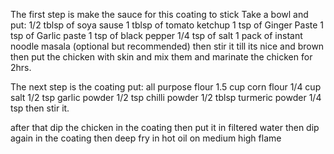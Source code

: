 The first step is make the sauce for this coating to stick 
Take a bowl and put:
1/2 tblsp of soya sause
1 tblsp of tomato ketchup
1 tsp of Ginger Paste
1 tsp of Garlic paste
1 tsp of black pepper 
1/4 tsp of salt
1 pack of instant noodle masala (optional but recommended)
then stir it till its nice and brown
then put the chicken with skin and mix them and marinate the chicken for 2hrs.

The next step is the coating put:
all purpose flour 1.5 cup
corn flour 1/4 cup
salt 1/2 tsp
garlic powder 1/2 tsp
chilli powder 1/2 tblsp
turmeric powder 1/4 tsp
then stir it.

after that dip the chicken in the coating 
then put it in filtered water
then dip again in the coating
then deep fry in hot oil on medium high flame
